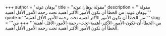 +++
author = "يوهان غوته"
title = "مقولة يوهان غوته"
description = '''مقولة يوهان غوته: من الخطأ أن تكون الأمور الأكثر أهمية تحت رحمة الأمور الأقل أهمية.'''
quote = '''من الخطأ أن تكون الأمور الأكثر أهمية تحت رحمة الأمور الأقل أهمية.'''
slug = '''من-الخطأ-أن-تكون-الأمور-الأكثر-أهمية-تحت-رحمة-الأمور-الأقل-أهمية'''
+++
من الخطأ أن تكون الأمور الأكثر أهمية تحت رحمة الأمور الأقل أهمية.
